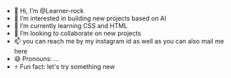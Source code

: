- 👋 Hi, I’m @Learner-rock
- 👀 I’m interested in building new projects based on AI
- 🌱 I’m currently learning CSS and HTML
- 💞️ I’m looking to collaborate on new projects
- 📫 you can reach me by my instagram id as well as you can also mail me here
- 😄 Pronouns: ...
- ⚡ Fun fact: let's try something new

<!---
Learner-rock/Learner-rock is a ✨ special ✨ repository because its `README.md` (this file) appears on your GitHub profile.
You can click the Preview link to take a look at your changes.
--->
